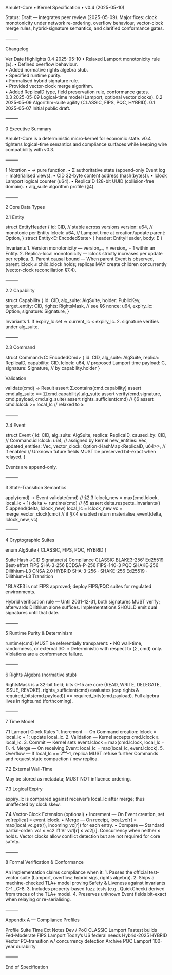 Amulet-Core • Kernel Specification • v0.4 (2025-05-10)

Status: Draft — integrates peer review (2025-05-09). Major fixes: clock monotonicity under network re-ordering, overflow behaviour, vector-clock merge rules, hybrid-signature semantics, and clarified conformance gates.

⸻

Changelog

Ver	Date	Highlights
0.4	2025-05-10	• Relaxed Lamport monotonicity rule (≥).
• Defined overflow behaviour.		
• Added normative rights algebra stub.		
• Specified runtime purity.		
• Formalised hybrid signature rule.		
• Provided vector-clock merge algorithm.		
• Added ReplicaID type, field preservation rule, conformance gates.		
0.3	2025-05-09	Logical-time model (Lamport, optional vector clocks).
0.2	2025-05-09	Algorithm-suite agility (CLASSIC, FIPS, PQC, HYBRID).
0.1	2025-05-07	Initial public draft.


⸻

0 Executive Summary

Amulet-Core is a deterministic micro-kernel for economic state. v0.4 tightens logical-time semantics and compliance surfaces while keeping wire compatibility with v0.3.

⸻

1 Notation
	•	→  pure function.
	•	Σ   authoritative state (append-only Event log + materialised views).
	•	CID 32-byte content address (hash(bytes)).
	•	lclock Lamport logical counter (u64).
	•	ReplicaID 128-bit UUID (collision-free domain).
	•	alg_suite algorithm profile (§4).

⸻

2 Core Data Types

2.1 Entity

struct EntityHeader {
    id: CID,           // stable across versions
    version: u64,      // monotonic per Entity
    lclock: u64,       // Lamport time at creation/update
    parent: Option<CID>,
}
struct Entity<E: EncodedState> { header: EntityHeader, body: E }

Invariants
	1.	Version monotonicity — versionₙ₊₁ = versionₙ + 1 within an Entity.
	2.	Replica-local monotonicity — lclock strictly increases per update per replica.
	3.	Parent causal bound — When parent Event is observed, parent.lclock ≤ child.lclock holds; replicas MAY create children concurrently (vector-clock reconciliation §7.4).

⸻

2.2 Capability

struct Capability {
    id: CID,
    alg_suite: AlgSuite,
    holder: PublicKey,
    target_entity: CID,
    rights: RightsMask,        // see §6
    nonce: u64,
    expiry_lc: Option<u64>,
    signature: Signature,
}

Invariants
	1.	If expiry_lc set ⇒ current_lc < expiry_lc.
	2.	signature verifies under alg_suite.

⸻

2.3 Command

struct Command<C: EncodedCmd> {
    id: CID,
    alg_suite: AlgSuite,
    replica: ReplicaID,
    capability: CID,
    lclock: u64,            // proposed Lamport time
    payload: C,
    signature: Signature,   // by capability.holder
}

Validation

validate(cmd) → Result
    assert Σ.contains(cmd.capability)
    assert cmd.alg_suite == Σ[cmd.capability].alg_suite
    assert verify(cmd.signature, cmd.payload, cmd.alg_suite)
    assert rights_sufficient(cmd)          // §6
    assert cmd.lclock >= local_lc          // relaxed to ≥


⸻

2.4 Event

struct Event {
    id: CID,
    alg_suite: AlgSuite,
    replica: ReplicaID,
    caused_by: CID,      // Command.id
    lclock: u64,         // assigned by kernel
    new_entities: Vec<CID>,
    updated_entities: Vec<CID>,
    vector_clock: Option<HashMap<ReplicaID, u64>>,  // if enabled
    // Unknown future fields MUST be preserved bit-exact when relayed.
}

Events are append-only.

⸻

3 State-Transition Semantics

apply(cmd) → Event
    validate(cmd)                         // §2.3
    lclock_new = max(cmd.lclock, local_lc + 1)
    delta ← runtime(cmd)                  // §5
    assert delta.respects_invariants()
    Σ.append(delta, lclock_new)
    local_lc = lclock_new
    vc = merge_vector_clock(cmd)          // if §7.4 enabled
    return materialise_event(delta, lclock_new, vc)


⸻

4 Cryptographic Suites

enum AlgSuite { CLASSIC, FIPS, PQC, HYBRID }

Suite	Hash→CID	Signature(s)	Compliance
CLASSIC	BLAKE3-256¹	Ed25519	Best-effort
FIPS	SHA-3-256	ECDSA-P-256	FIPS-140-3
PQC	SHAKE-256	Dilithium-L3	CNSA 2.0
HYBRID	SHA-3-256 · SHAKE-256	Ed25519 · Dilithium-L3	Transition

¹ BLAKE3 is not FIPS approved; deploy FIPS/PQC suites for regulated environments.

Hybrid verification rule — Until 2031-12-31, both signatures MUST verify; afterwards Dilithium alone suffices. Implementations SHOULD emit dual signatures until that date.

⸻

5 Runtime Purity & Determinism

runtime(cmd) MUST be referentially transparent:
	•	NO wall-time, randomness, or external I/O.
	•	Deterministic with respect to (Σ, cmd) only.
Violations are a conformance failure.

⸻

6 Rights Algebra (normative stub)

RightsMask is a 32-bit field; bits 0-15 are core (READ, WRITE, DELEGATE, ISSUE, REVOKE).
rights_sufficient(cmd) evaluates (cap.rights & required_bits(cmd.payload)) == required_bits(cmd.payload).
Full algebra lives in rights.md (forthcoming).

⸻

7 Time Model

7.1 Lamport Clock Rules
	1.	Increment — On Command creation: lclock = local_lc + 1; update local_lc.
	2.	Validation — Kernel accepts cmd.lclock ≥ local_lc.
	3.	Commit — Kernel sets event.lclock = max(cmd.lclock, local_lc + 1).
	4.	Merge — On receiving Event: local_lc = max(local_lc, event.lclock).
	5.	Overflow — If local_lc == 2⁶⁴-1, replica MUST refuse further Commands and request state compaction / new replica.

7.2 External Wall-Time

May be stored as metadata; MUST NOT influence ordering.

7.3 Logical Expiry

expiry_lc is compared against receiver’s local_lc after merge; thus unaffected by clock skew.

7.4 Vector-Clock Extension (optional)
	•	Increment — On Event creation, set vc[replica] = event.lclock.
	•	Merge — On receipt, local_vc[r] = max(local_vc.get(r), incoming_vc[r]) for each entry.
	•	Compare — Standard partial-order: vc1 ≤ vc2 iff ∀r  vc1[r] ≤ vc2[r]. Concurrency when neither ≤ holds.
Vector clocks allow conflict detection but are not required for core safety.

⸻

8 Formal Verification & Conformance

An implementation claims compliance when it:
	1.	Passes the official test-vector suite (Lamport, overflow, hybrid sigs, rights algebra).
	2.	Ships a machine-checked TLA+ model proving Safety & Liveness against invariants C-1…C-8.
	3.	Includes property-based fuzz tests (e.g., QuickCheck) derived from traces of the TLA+ model.
	4.	Preserves unknown Event fields bit-exact when relaying or re-serialising.

⸻

Appendix A — Compliance Profiles

Profile	Suite	Time Ext	Notes
Dev / PoC	CLASSIC	Lamport	Fastest builds
Fed-Moderate	FIPS	Lamport	Today’s US federal needs
Hybrid-2025	HYBRID	Vector	PQ-transition w/ concurrency detection
Archive	PQC	Lamport	100-year durability


⸻

End of Specification